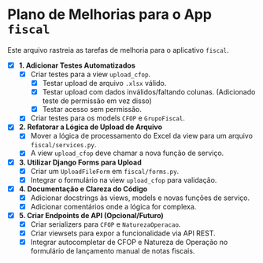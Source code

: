 # Plano de Melhorias para o App `fiscal`

Este arquivo rastreia as tarefas de melhoria para o aplicativo `fiscal`.

- [x] **1. Adicionar Testes Automatizados**
  - [x] Criar testes para a view `upload_cfop`.
    - [x] Testar upload de arquivo `.xlsx` válido.
    - [x] Testar upload com dados inválidos/faltando colunas. (Adicionado teste de permissão em vez disso)
    - [x] Testar acesso sem permissão.
  - [x] Criar testes para os models `CFOP` e `GrupoFiscal`.

- [x] **2. Refatorar a Lógica de Upload de Arquivo**
  - [x] Mover a lógica de processamento do Excel da view para um arquivo `fiscal/services.py`.
  - [x] A view `upload_cfop` deve chamar a nova função de serviço.

- [x] **3. Utilizar Django Forms para Upload**
  - [x] Criar um `UploadFileForm` em `fiscal/forms.py`.
  - [x] Integrar o formulário na view `upload_cfop` para validação.

- [x] **4. Documentação e Clareza do Código**
  - [x] Adicionar docstrings às views, models e novas funções de serviço.
  - [x] Adicionar comentários onde a lógica for complexa.

- [x] **5. Criar Endpoints de API (Opcional/Futuro)**
  - [x] Criar serializers para `CFOP` e `NaturezaOperacao`.
  - [x] Criar viewsets para expor a funcionalidade via API REST.
  - [x] Integrar autocompletar de CFOP e Natureza de Operação no formulário de lançamento manual de notas fiscais.
